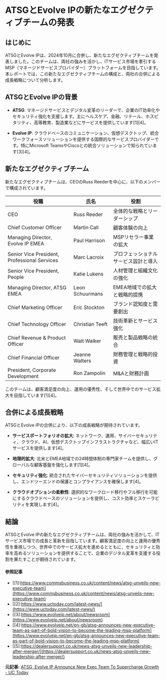 # ATSGとEvolve IPの新たなエグゼクティブチームの発表

## はじめに

ATSGとEvolve IPは、2024年10月に合併し、新たなエグゼクティブチームを発表しました。このチームは、両社の強みを活かし、ITサービス市場を牽引するMSP（マネージドサービスプロバイダー）プラットフォームを目指しています。本レポートでは、この新たなエグゼクティブチームの構成と、両社の合併による成長戦略について分析します。

## ATSGとEvolve IPの背景

- **ATSG**: マネージドサービスとデジタル変革のリーダーで、企業のIT効率化やセキュリティ強化を支援します。主にヘルスケア、金融、リテール、ホスピタリティ、高等教育、製造業などにサービスを提供しています[1][4]。
 
- **Evolve IP**: クラウドベースのコミュニケーション、仮想デスクトップ、統合ワークフォースソリューションを提供する国際的なサービスプロバイダーです。特にMicrosoft TeamsやCiscoとの統合ソリューションで知られています[3][4]。

## 新たなエグゼクティブチーム

新たなエグゼクティブチームは、CEOのRuss Reederを中心に、以下のメンバーで構成されています。

| 役職 | 氏名 | 役割 |
| --- | --- | --- |
| CEO | Russ Reeder | 全体的な戦略とリーダーシップ |
| Chief Customer Officer | Martin Call | 顧客体験の向上 |
| Managing Director, Evolve IP EMEA | Paul Harrison | MSPリセラー事業の拡大 |
| Senior Vice President, Professional Services | Marc Lacroix | プロフェッショナルサービス設計と導入 |
| Senior Vice President, People | Katie Lukens | 人材管理と組織文化の強化 |
| Managing Director, ATSG EMEA | Leon Schuurmans | EMEA地域での拡大と戦略的提携 |
| Chief Marketing Officer | Eric Stockton | ブランド認知度と需要創出 |
| Chief Technology Officer | Christian Teeft | 技術革新とサービス強化 |
| Chief Revenue & Product Officer | Walt Walker | 販売と製品戦略の統合 |
| Chief Financial Officer | Jeanne Walters | 財務管理と戦略的投資 |
| President, Corporate Development | Ron Zampolin | M&Aと財務計画 |

このチームは、顧客満足度の向上、運用の優秀性、そして世界中でのサービス拡大を目指しています[1][4]。

## 合併による成長戦略

ATSGとEvolve IPの合併により、以下の成長戦略が期待されています。

- **サービスポートフォリオの拡大**: ネットワーク、運用、サイバーセキュリティ、クラウド、AI、仮想デスクトップインフラストラクチャなど、幅広いITサービスを提供します[4]。
 
- **地理的拡大**: 北米とEMEA地域での24時間体制の専門家チームを提供し、グローバルな顧客基盤を強化します[1][4]。

- **セキュリティ強化**: 統合されたサイバーセキュリティソリューションを提供し、エンドツーエンドの保護とコンプライアンスを確保します[4]。

- **クラウドオプションの柔軟性**: 選択的なワークロード移行やフル移行を可能にするクラウドベースのソリューションを提供し、コスト効率とスケーラビリティを実現します[4]。

## 結論

ATSGとEvolve IPの新たなエグゼクティブチームは、両社の強みを活かして、ITサービス市場での成長と革新を目指しています。顧客満足度の向上と運用の優秀性を重視しつつ、世界中でのサービス拡大を進めるとともに、セキュリティと効率を高めるソリューションを提供することで、企業のデジタル変革を支援する役割を果たすことが期待されています。

#### 参照記事
- [[1]:https://www.commsbusiness.co.uk/content/news/atsg-unveils-new-executive-team](https://www.commsbusiness.co.uk/content/news/atsg-unveils-new-executive-team)
- [[2]:https://www.uctoday.com/latest-news/](https://www.uctoday.com/latest-news/)
- [[3]:https://www.evolveip.net/about/newsroom](https://www.evolveip.net/about/newsroom)
- [[4]:https://www.evolveip.net/en-gb/atsg-announces-new-executive-team-as-part-of-bold-vision-to-become-the-leading-msp-platform](https://www.evolveip.net/en-gb/atsg-announces-new-executive-team-as-part-of-bold-vision-to-become-the-leading-msp-platform)
- [[5]:https://dealersupport.co.uk/news-atsg-unveils-new-leadership-after-merger/](https://dealersupport.co.uk/news-atsg-unveils-new-leadership-after-merger/)


**元記事:** [ATSG, Evolve IP Announce New Exec Team To Supercharge Growth - UC Today](https://www.uctoday.com/unified-communications/atsg-evolve-ip-announce-new-exec-team-to-supercharge-growth/)